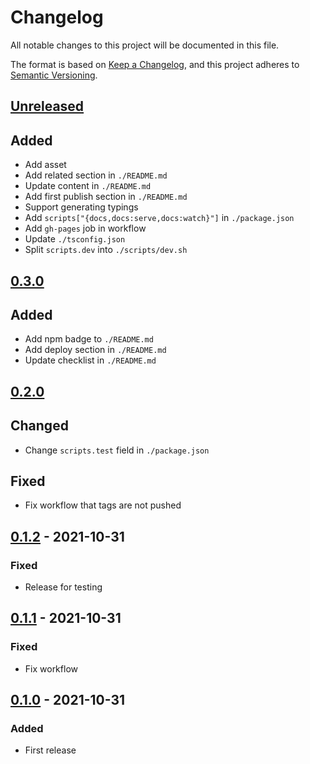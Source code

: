 # Changelog
All notable changes to this project will be documented in this file.

The format is based on [Keep a Changelog](https://keepachangelog.com/en/1.0.0/),
and this project adheres to [Semantic Versioning](https://semver.org/spec/v2.0.0.html).

## [Unreleased]
## Added
- Add asset
- Add related section in `./README.md`
- Update content in `./README.md`
- Add first publish section in `./README.md`
- Support generating typings
- Add `scripts["{docs,docs:serve,docs:watch}"]` in `./package.json`
- Add `gh-pages` job in workflow
- Update `./tsconfig.json`
- Split `scripts.dev` into `./scripts/dev.sh`

## [0.3.0]
## Added
- Add npm badge to `./README.md`
- Add deploy section in `./README.md`
- Update checklist in `./README.md`

## [0.2.0]
## Changed
- Change `scripts.test` field in `./package.json`

## Fixed
- Fix workflow that tags are not pushed

## [0.1.2] - 2021-10-31
### Fixed
- Release for testing

## [0.1.1] - 2021-10-31
### Fixed
- Fix workflow

## [0.1.0] - 2021-10-31
### Added
- First release

[Unreleased]: https://github.com/sakkke/nodejs-ultimate-template/compare/v0.3.0...HEAD
[0.3.0]: https://github.com/sakkke/nodejs-ultimate-template/compare/v0.2.0...v0.3.0
[0.2.0]: https://github.com/sakkke/nodejs-ultimate-template/compare/v0.1.2...v0.2.0
[0.1.2]: https://github.com/sakkke/nodejs-ultimate-template/compare/v0.1.1...v0.1.2
[0.1.1]: https://github.com/sakkke/nodejs-ultimate-template/compare/v0.1.0...v0.1.1
[0.1.0]: https://github.com/sakkke/nodejs-ultimate-template/releases/tag/v0.1.0
